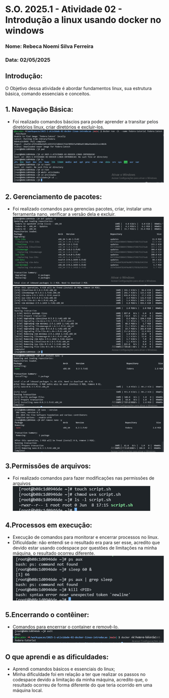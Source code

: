 # S.O. 2025.1 - Atividade 02 - Introdução a linux usando docker no windows
### Nome: Rebeca Noemi Silva Ferreira
### Data: 02/05/2025

## Introdução:
O Objetivo dessa atividade é abordar fundamentos linux, sua estrutura básica, comando essenciais e conceitos.


## 1. Navegação Básica:
- Foi realizado comandos báscios para poder aprender a transitar pelos diretórios linux, criar diretórios e excluir-los.
![Q1](../images/Q1.PNG)

## 2. Gerenciamento de pacotes:
- Foi realizado comandos para gerencias pacotes, criar, instalar uma ferramenta nano, verificar a versão dela e excluir.
![Q2](../images/Q2.11.PNG)
![Q2](../images/Q2.111.PNG)
![Q2](../images/Q2.1111.PNG)
![Q2](../images/Q2.5.PNG)

## 3.Permissões de arquivos:
- Foi realizado comandos para fazer modificações nas permissões de arquivos
![Q3](../images/Q3.PNG)

## 4.Processos em execução:
- Execução de comandos para monitorar e encerrar processos no linux.
- Dificuldade: não entendi se o resultado era para ser esse, acredito que devido estar usando codespace por questões de limitações na minha máquina, o resultado ocorreu diferente.
![Q4](../images/Q6.PNG)

## 5.Encerrando o contêiner:
- Comandos para encerrrar o container e removê-lo.
![Q5](../images/Q7.PNG)


## O que aprendi e as dificuldades:
- Aprendi comandos básicos e essenciais do linux;
- Minha dificuldade foi em relação a ter que realizar os passos no codespace devido a limitação da minha máquina, acredito que, o resultado ocorreu de forma diferente do que teria ocorrido em uma máquina local.

